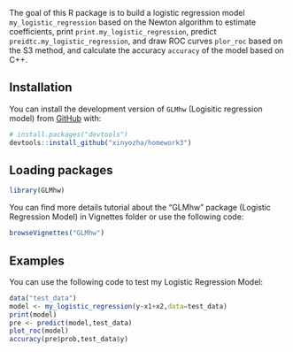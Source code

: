 The goal of this R package is to build a logistic regression model `my_logistic_regression` based on the Newton algorithm to estimate coefficients, print `print.my_logistic_regression`, predict `preidtc.my_logistic_regression`, and draw ROC curves `plor_roc` based on the S3 method, and calculate the accuracy `accuracy` of the model based on C++.

## Installation

You can install the development version of `GLMhw` (Logisitic regression model) from [GitHub](https://github.com/) with:

``` r
# install.packages("devtools")
devtools::install_github("xinyozha/homework3")
```

## Loading packages

``` r
library(GLMhw)
```

You can find more details tutorial about the “GLMhw” package (Logistic Regression Model) in Vignettes folder or use the following code:

``` r
browseVignettes("GLMhw")
```

## Examples

You can use the following code to test my Logistic Regression Model:

``` r
data("test_data")
model <- my_logistic_regression(y~x1+x2,data=test_data)
print(model)
pre <- predict(model,test_data)
plot_roc(model)
accuracy(pre$prob,test_data$y)
```